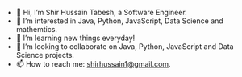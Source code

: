 - 👋 Hi, I’m Shir Hussain Tabesh, a Software Engineer.
- 👀 I’m interested in Java, Python, JavaScript, Data Science and mathemtics.
- 🌱 I’m learning new things everyday!
- 💞️ I’m looking to collaborate on Java, Python, JavaScript and Data Science projects.
- 📫 How to reach me: shirhussain1@gmail.com.

<!---
shtabesh02/shtabesh02 is a ✨ special ✨ repository because its `README.md` (this file) appears on your GitHub profile.
You can click the Preview link to take a look at your changes.
--->
